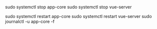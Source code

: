 sudo systemctl stop app-core
sudo systemctl stop vue-server

sudo systemctl restart app-core
sudo systemctl restart vue-server
sudo journalctl -u app-core -f